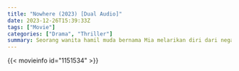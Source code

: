 ```yaml
---
title: "Nowhere (2023) [Dual Audio]"
date: 2023-12-26T15:39:33Z
tags: ["Movie"]
categories: ["Drama", "Thriller"]
summary: Seorang wanita hamil muda bernama Mia melarikan diri dari negara yang sedang berperang dengan bersembunyi di sebuah kontainer maritim di atas kapal kargo. Setelah badai dahsyat, Mia melahirkan anak tersebut saat tersesat di laut, di mana dia harus berjuang untuk bertahan hidup.
---
```




<mux-player stream-type="on-demand"
  src="https://kp3d-my.sharepoint.com/personal/ryoo_kp3d_onmicrosoft_com/_layouts/15/download.aspx?share=ESifEpl8vVhGnVXsP0sskpIBRV913lp6Nj_2HlM87yHl2g" metadata-video-title="Nowhere (2023)" prefer-playback="mse" controls>
  </mux-player>
  
  {{< movieinfo id="1151534" >}}
  
  <script src="https://cdn.jsdelivr.net/npm/@mux/mux-player"></script>
  
 <script id="K8Id4RIavXjqiyGSVAibB62nsRlbLwmiM7ty9G7SN6k" type="application/ld+json">
 {
  "@context": "https://schema.org/",
  "@type": "VideoObject",
  "name": "Nowhere",
  "contentUrl": "https://stream.mux.com/em38OC2AcpZ3H96BA1ctCVSfP7k88NhQFeAWdEbMbYM.m3u8",
  "thumbnailUrl": "https://www.themoviedb.org/t/p/original/gvxIwYmDiQUwpitYyQoaE2kKfPS.jpg?width=314&fit_mode=preserve&time=25",
  "uploadDate": "2023-10-02T17:02:33Z",
}

</script>